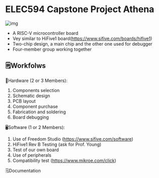 # ELEC594 Capstone Project Athena

![img](https://images.prismic.io/sifive/3ea0c69619fcf3f16db9f8c85514a89a4f2d9d00_boards_hifive1.jpg?auto=compress,format)

- A RISC-V microcontroller board
- Vey similar to HiFive1 board(https://www.sifive.com/boards/hifive1)
- Two-chip design, a main chip and the other one used for debugger
- Four-member group working together

## 🗒️Workfolws

🔨Hardware (2 or 3 Members):

1. Components selection
2. Schematic design
3. PCB layout
4. Component purchase
5. Fabrication and soldering
6. Board debugging

🖥️Software (1 or 2 Members):

1. Use of Freedom Studio (https://www.sifive.com/software)
2. HiFive1 Rev B Testing (ask for Prof. Young)
3. Test of our own board
4. Use of peripherals
5. Compatibility test (https://www.mikroe.com/click)

🗒️Documentation